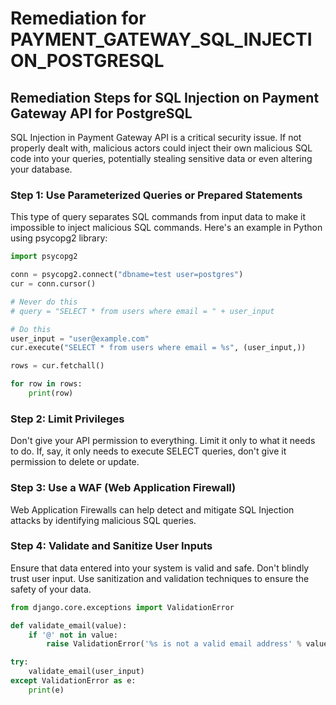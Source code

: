 # Remediation for PAYMENT_GATEWAY_SQL_INJECTION_POSTGRESQL

## Remediation Steps for SQL Injection on Payment Gateway API for PostgreSQL
SQL Injection in Payment Gateway API is a critical security issue. If not properly dealt with, malicious actors could inject their own malicious SQL code into your queries, potentially stealing sensitive data or even altering your database.

### Step 1: Use Parameterized Queries or Prepared Statements
This type of query separates SQL commands from input data to make it impossible to inject malicious SQL commands. Here's an example in Python using psycopg2 library:

```python
import psycopg2

conn = psycopg2.connect("dbname=test user=postgres")
cur = conn.cursor()

# Never do this
# query = "SELECT * from users where email = " + user_input

# Do this
user_input = "user@example.com"
cur.execute("SELECT * from users where email = %s", (user_input,))

rows = cur.fetchall()

for row in rows:
    print(row)
```

### Step 2: Limit Privileges
Don't give your API permission to everything. Limit it only to what it needs to do. If, say, it only needs to execute SELECT queries, don't give it permission to delete or update.

### Step 3: Use a WAF (Web Application Firewall)
Web Application Firewalls can help detect and mitigate SQL Injection attacks by identifying malicious SQL queries.

### Step 4: Validate and Sanitize User Inputs
Ensure that data entered into your system is valid and safe. Don't blindly trust user input. Use sanitization and validation techniques to ensure the safety of your data.

```python
from django.core.exceptions import ValidationError

def validate_email(value):
    if '@' not in value:
        raise ValidationError('%s is not a valid email address' % value)

try:
    validate_email(user_input)
except ValidationError as e:
    print(e)
```